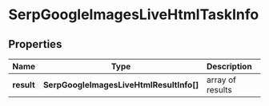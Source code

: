 # SerpGoogleImagesLiveHtmlTaskInfo

## Properties

| Name | Type | Description | Notes |
|------------ | ------------- | ------------- | -------------|
**result** | **SerpGoogleImagesLiveHtmlResultInfo[]** | array of results |[optional]|